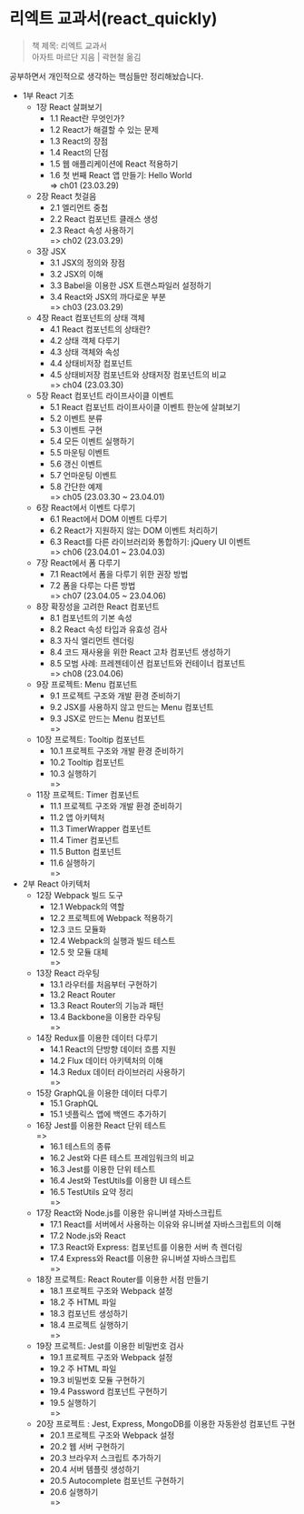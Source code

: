 # 리엑트 교과서(react_quickly)

> 책 제목: 리엑트 교과서<br/>
> 아자트 마르단 지음 | 곽현철 옮김

공부하면서 개인적으로 생각하는 핵심들만 정리해놨습니다.

- 1부 React 기초
  - 1장 React 살펴보기
    - 1.1 React란 무엇인가?
    - 1.2 React가 해결할 수 있는 문제
    - 1.3 React의 장점
    - 1.4 React의 단점
    - 1.5 웹 애플리케이션에 React 적용하기
    - 1.6 첫 번째 React 앱 만들기: Hello World
      <br/> => ch01 (23.03.29)
  - 2장 React 첫걸음
    - 2.1 엘리먼트 중첩
    - 2.2 React 컴포넌트 클래스 생성
    - 2.3 React 속성 사용하기
      <br/> => ch02 (23.03.29)
  - 3장 JSX
    - 3.1 JSX의 정의와 장점
    - 3.2 JSX의 이해
    - 3.3 Babel을 이용한 JSX 트랜스파일러 설정하기
    - 3.4 React와 JSX의 까다로운 부분
      <br/> => ch03 (23.03.29)
  - 4장 React 컴포넌트의 상태 객체
    - 4.1 React 컴포넌트의 상태란?
    - 4.2 상태 객체 다루기
    - 4.3 상태 객체와 속성
    - 4.4 상태비저장 컴포넌트
    - 4.5 상태비저장 컴포넌트와 상태저장 컴포넌트의 비교
      <br/> => ch04 (23.03.30)
  - 5장 React 컴포넌트 라이프사이클 이벤트
    - 5.1 React 컴포넌트 라이프사이클 이벤트 한눈에 살펴보기
    - 5.2 이벤트 분류
    - 5.3 이벤트 구현
    - 5.4 모든 이벤트 실행하기
    - 5.5 마운팅 이벤트
    - 5.6 갱신 이벤트
    - 5.7 언마운팅 이벤트
    - 5.8 간단한 예제
      <br/> => ch05 (23.03.30 ~ 23.04.01)
  - 6장 React에서 이벤트 다루기
    - 6.1 React에서 DOM 이벤트 다루기
    - 6.2 React가 지원하지 않는 DOM 이벤트 처리하기
    - 6.3 React를 다른 라이브러리와 통합하기: jQuery UI 이벤트
      <br/> => ch06 (23.04.01 ~ 23.04.03)
  - 7장 React에서 폼 다루기
    - 7.1 React에서 폼을 다루기 위한 권장 방법
    - 7.2 폼을 다루는 다른 방법
      <br/> => ch07 (23.04.05 ~ 23.04.06)
  - 8장 확장성을 고려한 React 컴포넌트
    - 8.1 컴포넌트의 기본 속성
    - 8.2 React 속성 타입과 유효성 검사
    - 8.3 자식 엘리먼트 렌더링
    - 8.4 코드 재사용을 위한 React 고차 컴포넌트 생성하기
    - 8.5 모범 사례: 프레젠테이션 컴포넌트와 컨테이너 컴포넌트
      <br/> => ch08 (23.04.06)
  - 9장 프로젝트: Menu 컴포넌트
    - 9.1 프로젝트 구조와 개발 환경 준비하기
    - 9.2 JSX를 사용하지 않고 만드는 Menu 컴포넌트
    - 9.3 JSX로 만드는 Menu 컴포넌트
      <br/> =>
  - 10장 프로젝트: Tooltip 컴포넌트
    - 10.1 프로젝트 구조와 개발 환경 준비하기
    - 10.2 Tooltip 컴포넌트
    - 10.3 실행하기
      <br/> =>
  - 11장 프로젝트: Timer 컴포넌트
    - 11.1 프로젝트 구조와 개발 환경 준비하기
    - 11.2 앱 아키텍처
    - 11.3 TimerWrapper 컴포넌트
    - 11.4 Timer 컴포넌트
    - 11.5 Button 컴포넌트
    - 11.6 실행하기
      <br/> =>
- 2부 React 아키텍처
  - 12장 Webpack 빌드 도구
    - 12.1 Webpack의 역할
    - 12.2 프로젝트에 Webpack 적용하기
    - 12.3 코드 모듈화
    - 12.4 Webpack의 실행과 빌드 테스트
    - 12.5 핫 모듈 대체
      <br/> =>
  - 13장 React 라우팅
    - 13.1 라우터를 처음부터 구현하기
    - 13.2 React Router
    - 13.3 React Router의 기능과 패턴
    - 13.4 Backbone을 이용한 라우팅
      <br/> =>
  - 14장 Redux를 이용한 데이터 다루기
    - 14.1 React의 단방향 데이터 흐름 지원
    - 14.2 Flux 데이터 아키텍처의 이해
    - 14.3 Redux 데이터 라이브러리 사용하기
      <br/> =>
  - 15장 GraphQL을 이용한 데이터 다루기
    - 15.1 GraphQL
    - 15.1 넷플릭스 앱에 백엔드 추가하기
  - 16장 Jest를 이용한 React 단위 테스트
    <br/> =>
    - 16.1 테스트의 종류
    - 16.2 Jest와 다른 테스트 프레임워크의 비교
    - 16.3 Jest를 이용한 단위 테스트
    - 16.4 Jest와 TestUtils를 이용한 UI 테스트
    - 16.5 TestUtils 요약 정리
      <br/> =>
  - 17장 React와 Node.js를 이용한 유니버셜 자바스크립트
    - 17.1 React를 서버에서 사용하는 이유와 유니버셜 자바스크립트의 이해
    - 17.2 Node.js와 React
    - 17.3 React와 Express: 컴포넌트를 이용한 서버 측 렌더링
    - 17.4 Express와 React를 이용한 유니버셜 자바스크립트
      <br/> =>
  - 18장 프로젝트: React Router를 이용한 서점 만들기
    - 18.1 프로젝트 구조와 Webpack 설정
    - 18.2 주 HTML 파일
    - 18.3 컴포넌트 생성하기
    - 18.4 프로젝트 실행하기
      <br/> =>
  - 19장 프로젝트: Jest를 이용한 비밀번호 검사
    - 19.1 프로젝트 구조와 Webpack 설정
    - 19.2 주 HTML 파일
    - 19.3 비밀번호 모듈 구현하기
    - 19.4 Password 컴포넌트 구현하기
    - 19.5 실행하기
      <br/> =>
  - 20장 프로젝트 : Jest, Express, MongoDB를 이용한 자동완성 컴포넌트 구현
    - 20.1 프로젝트 구조와 Webpack 설정
    - 20.2 웹 서버 구현하기
    - 20.3 브라우저 스크립트 추가하기
    - 20.4 서버 템플릿 생성하기
    - 20.5 Autocomplete 컴포넌트 구현하기
    - 20.6 실행하기
      <br/> =>
